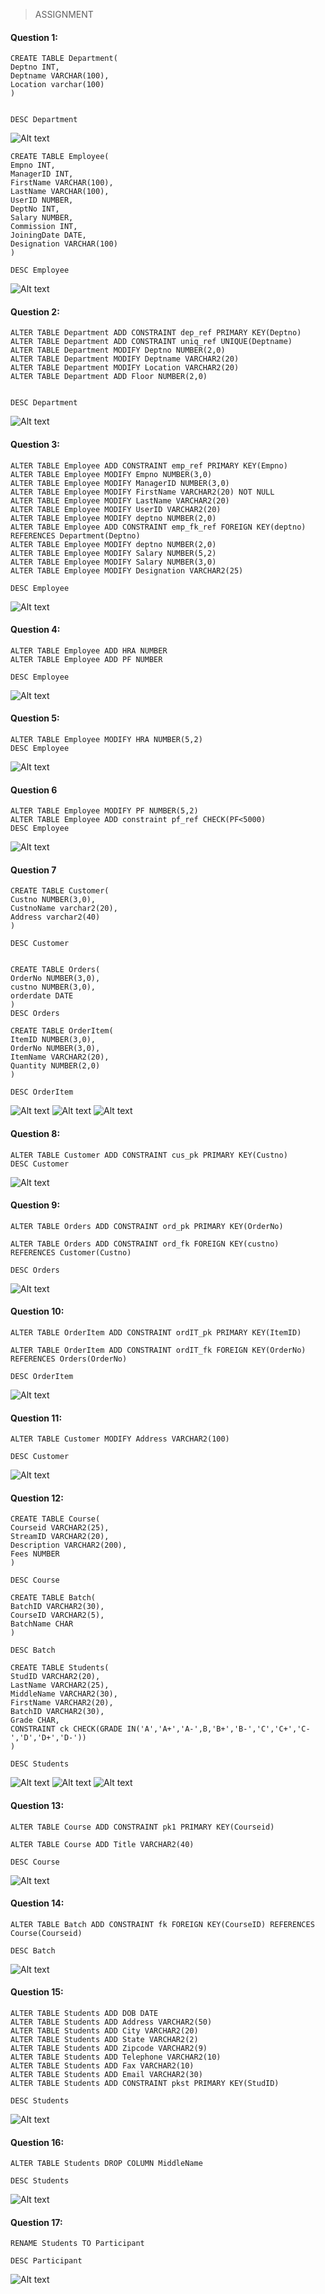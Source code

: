 >ASSIGNMENT
#### Question 1: 
```
CREATE TABLE Department(
Deptno INT,
Deptname VARCHAR(100),
Location varchar(100)
)


DESC Department
```
![Alt text](/AssignmentImg/001.png "student")

```
CREATE TABLE Employee(
Empno INT,
ManagerID INT,
FirstName VARCHAR(100),
LastName VARCHAR(100),
UserID NUMBER,
DeptNo INT,
Salary NUMBER,
Commission INT,
JoiningDate DATE,
Designation VARCHAR(100)
)

DESC Employee
```

![Alt text](/AssignmentImg/0012.png "student")


#### Question 2:

```
ALTER TABLE Department ADD CONSTRAINT dep_ref PRIMARY KEY(Deptno)
ALTER TABLE Department ADD CONSTRAINT uniq_ref UNIQUE(Deptname)
ALTER TABLE Department MODIFY Deptno NUMBER(2,0)
ALTER TABLE Department MODIFY Deptname VARCHAR2(20)
ALTER TABLE Department MODIFY Location VARCHAR2(20)
ALTER TABLE Department ADD Floor NUMBER(2,0)


DESC Department
```
![Alt text](/AssignmentImg/0020.png "student")


#### Question 3: 
```
ALTER TABLE Employee ADD CONSTRAINT emp_ref PRIMARY KEY(Empno)
ALTER TABLE Employee MODIFY Empno NUMBER(3,0)
ALTER TABLE Employee MODIFY ManagerID NUMBER(3,0)
ALTER TABLE Employee MODIFY FirstName VARCHAR2(20) NOT NULL
ALTER TABLE Employee MODIFY LastName VARCHAR2(20)
ALTER TABLE Employee MODIFY UserID VARCHAR2(20)
ALTER TABLE Employee MODIFY deptno NUMBER(2,0)
ALTER TABLE Employee ADD CONSTRAINT emp_fk_ref FOREIGN KEY(deptno) REFERENCES Department(Deptno)
ALTER TABLE Employee MODIFY deptno NUMBER(2,0)
ALTER TABLE Employee MODIFY Salary NUMBER(5,2)
ALTER TABLE Employee MODIFY Salary NUMBER(3,0)
ALTER TABLE Employee MODIFY Designation VARCHAR2(25)

DESC Employee
```
![Alt text](/AssignmentImg/0030.png "student")

#### Question 4:

```
ALTER TABLE Employee ADD HRA NUMBER
ALTER TABLE Employee ADD PF NUMBER

DESC Employee
```
![Alt text](/AssignmentImg/0040.png "student")

#### Question 5:

```
ALTER TABLE Employee MODIFY HRA NUMBER(5,2)
DESC Employee
```
![Alt text](/AssignmentImg/0050.png "student")

#### Question 6
```
ALTER TABLE Employee MODIFY PF NUMBER(5,2)
ALTER TABLE Employee ADD constraint pf_ref CHECK(PF<5000)
DESC Employee
```

![Alt text](/AssignmentImg/0060.png "student")


#### Question 7

```
CREATE TABLE Customer(
Custno NUMBER(3,0),
CustnoName varchar2(20),
Address varchar2(40)
)

DESC Customer


CREATE TABLE Orders(
OrderNo NUMBER(3,0),
custno NUMBER(3,0),
orderdate DATE
)
DESC Orders

CREATE TABLE OrderItem(
ItemID NUMBER(3,0),
OrderNo NUMBER(3,0),
ItemName VARCHAR2(20),
Quantity NUMBER(2,0)
)

DESC OrderItem
```
![Alt text](/AssignmentImg/0070.png "student")
![Alt text](/AssignmentImg/0071.png "student")
![Alt text](/AssignmentImg/0072.png "student")

#### Question 8:
```
ALTER TABLE Customer ADD CONSTRAINT cus_pk PRIMARY KEY(Custno)
DESC Customer
```
![Alt text](/AssignmentImg/0080.png "student")

#### Question 9:
```
ALTER TABLE Orders ADD CONSTRAINT ord_pk PRIMARY KEY(OrderNo)

ALTER TABLE Orders ADD CONSTRAINT ord_fk FOREIGN KEY(custno) REFERENCES Customer(Custno)

DESC Orders 
```
![Alt text](/AssignmentImg/0090.png "student")



#### Question 10:

```
ALTER TABLE OrderItem ADD CONSTRAINT ordIT_pk PRIMARY KEY(ItemID)

ALTER TABLE OrderItem ADD CONSTRAINT ordIT_fk FOREIGN KEY(OrderNo) REFERENCES Orders(OrderNo)

DESC OrderItem
```
![Alt text](/AssignmentImg/1000.png "student")
#### Question 11:
```
ALTER TABLE Customer MODIFY Address VARCHAR2(100)

DESC Customer
```
![Alt text](/AssignmentImg/1001.png "student")



#### Question 12:
```
CREATE TABLE Course(
Courseid VARCHAR2(25),
StreamID VARCHAR2(20),
Description VARCHAR2(200),
Fees NUMBER
)

DESC Course

CREATE TABLE Batch(
BatchID VARCHAR2(30),
CourseID VARCHAR2(5),
BatchName CHAR
)

DESC Batch

CREATE TABLE Students(
StudID VARCHAR2(20),
LastName VARCHAR2(25),
MiddleName VARCHAR2(30),
FirstName VARCHAR2(20),
BatchID VARCHAR2(30),
Grade CHAR,
CONSTRAINT ck CHECK(GRADE IN('A','A+','A-',B,'B+','B-','C','C+','C-','D','D+','D-')) 
)

DESC Students
```
![Alt text](/AssignmentImg/1012.png "student")
![Alt text](/AssignmentImg/10122.png "student")
![Alt text](/AssignmentImg/10123.png "student")


#### Question 13:
```
ALTER TABLE Course ADD CONSTRAINT pk1 PRIMARY KEY(Courseid)

ALTER TABLE Course ADD Title VARCHAR2(40)

DESC Course

```
![Alt text](/AssignmentImg/1013.png "student")
#### Question 14:

```
ALTER TABLE Batch ADD CONSTRAINT fk FOREIGN KEY(CourseID) REFERENCES Course(Courseid)

DESC Batch 

```
![Alt text](/AssignmentImg/1014.png "student")
#### Question 15:
```
ALTER TABLE Students ADD DOB DATE
ALTER TABLE Students ADD Address VARCHAR2(50)
ALTER TABLE Students ADD City VARCHAR2(20)
ALTER TABLE Students ADD State VARCHAR2(2)
ALTER TABLE Students ADD Zipcode VARCHAR2(9)
ALTER TABLE Students ADD Telephone VARCHAR2(10)
ALTER TABLE Students ADD Fax VARCHAR2(10)
ALTER TABLE Students ADD Email VARCHAR2(30)
ALTER TABLE Students ADD CONSTRAINT pkst PRIMARY KEY(StudID)

DESC Students 
```
![Alt text](/AssignmentImg/10115.png "student")

#### Question 16:
```
ALTER TABLE Students DROP COLUMN MiddleName 

DESC Students 
```
![Alt text](/AssignmentImg/1016.png "student")
#### Question 17:
```
RENAME Students TO Participant

DESC Participant
```
![Alt text](/AssignmentImg/10117.png "student")




